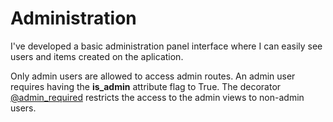 # Administration

I've developed a basic administration panel interface where I can easily see users and items created on the aplication.  

Only admin users are allowed to access admin routes. An admin user requires having the __is_admin__ attribute flag to True. The decorator [@admin_required](https://github.com/rosariomgomez/tradyfit/blob/master/vagrant/tradyfit/app/admin/decorators.py#L6) restricts the access to the admin views to non-admin users.